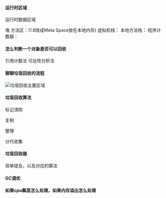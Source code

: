 #### 运行时区域

运行时数据区域

堆
方法区：(1.8改成Meta Space放在本地内存)
虚拟机栈：
本地方法栈：
程序计数器：



#### 怎么判断一个对象是否可以回收

引用计数法
可达性分析法

#### 聊聊垃圾回收的流程

![垃圾回收主要区域](https://snailclimb.gitee.io/javaguide/docs/java/jvm/pictures/jvm%E5%9E%83%E5%9C%BE%E5%9B%9E%E6%94%B6/01d330d8-2710-4fad-a91c-7bbbfaaefc0e.png)

#### 垃圾回收算法
标记清除

复制

整理

分代收集




#### 垃圾回收器
简单提及，以及对应的算法


#### GC调优


#### 如果cpu飙高怎么处理，如果内存溢出怎么处理

